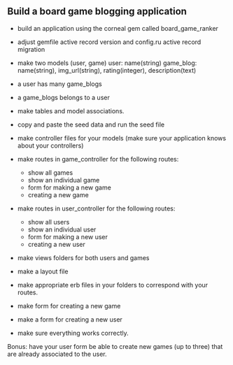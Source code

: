 
## Build a board game blogging application

- build an application using the corneal gem called board_game_ranker
- adjust gemfile active record version and config.ru active record migration
- make two models (user, game)
user: name(string)
game_blog: name(string), img_url(string), rating(integer), description(text)

- a user has many game_blogs
- a game_blogs belongs to a user

- make tables and model associations. 
- copy and paste the seed data and run the seed file

- make controller files for your models (make sure your application knows about your controllers)
- make routes in game_controller for the following routes: 
    - show all games 
    - show an individual game 
    - form for making a new game 
    - creating a new game 
- make routes in user_controller for the following routes: 
    - show all users 
    - show an individual user
    - form for making a new user
    - creating a new user
- make views folders for both users and games
- make a layout file
- make appropriate erb files in your folders to correspond with your routes.
- make form for creating a new game 
- make a form for creating a new user 
- make sure everything works correctly. 

Bonus: have your user form be able to create new games (up to three) that are already associated to the user. 


